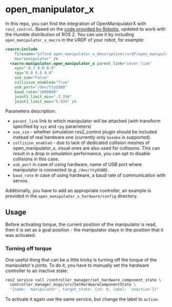 # open_manipulator_x

In this repo, you can find the integration of OpenManipulatorX with `ros2_control`. Based on the [code provided by Robotis](https://github.com/ROBOTIS-GIT/open_manipulator), updated to work with the Humble distribution of ROS 2. You can use it by including `open_manipulator_x_macro` in the URDF of your robot, for example:

```xml
<xacro:include
    filename="$(find open_manipulator_x_description)/urdf/open_manipulator_x_macro.urdf.xacro"
    ns="manipulator" />
  <xacro:manipulator.open_manipulator_x parent_link="cover_link"
    xyz="-0.1 0.0 0.0"
    rpy="0.0 0.0 0.0"
    use_sim="False"
    collision_enabled="True"
    usb_port="/dev/ttyUSB0"
    baud_rate="1000000"
    joint1_limit_min="-2.356"
    joint1_limit_max="5.934" />
```

Parameters description:

* `parent_link` link to which manipulator will be attached (with transform specified by `xyz` and `rpy` parameters)
* `use_sim` - whether simulation ros2_control plugin should be included instead of real hardware one (currently only `Gazebo` is supported).
* `collision_enabled` - due to lack of dedicated collision meshes of open_manipulator_x, visual ones are also used for collisions. This can result in a drop in simulation performance, you can opt to disable collisions in this case.
* `usb_port` in case of using hardware, name of USB port where manipulator is connected (e.g. `/dev/ttyUSB0`).
* `baud_rate` in case of using hardware, a baud rate of communication with servos.

Additionally, you have to add an appropriate controller, an example is provided in the `open_manipulator_x_hardware/config` directory.

## Usage

Before activating torque, the current position of the manipulator is read, then it is set as a goal position - the manipulator stays in the position that it was activated.

### Turning off torque

One useful thing that can be a little tricky is turning off the torque of the manipulator's joints. To do it, you have to manually set the hardware controller to an inactive state:

```bash
ros2 service call /controller_manager/set_hardware_component_state \
  controller_manager_msgs/srv/SetHardwareComponentState \
  "{name: 'manipulator', target_state: {id: 0, label: 'inactive'}}"
```

To activate it again use the same service, but change the label to `active`.
